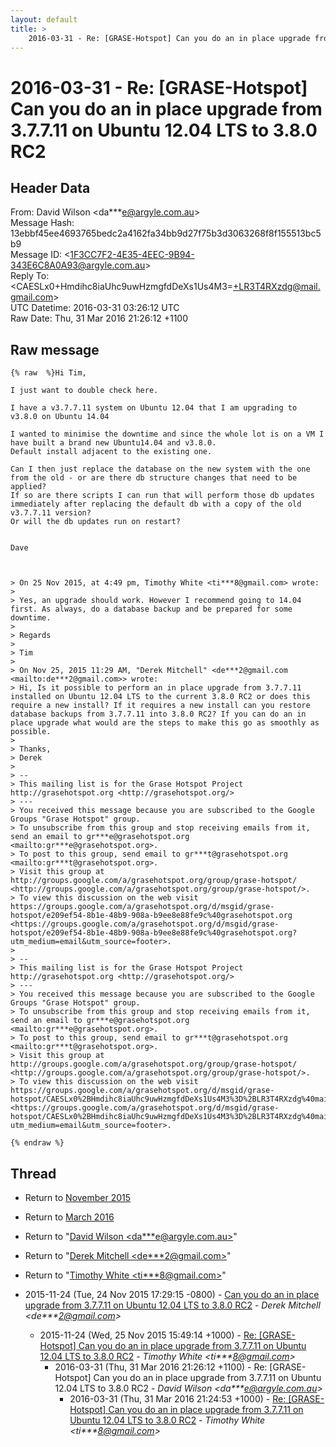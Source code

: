 ```yaml
---
layout: default
title: >
    2016-03-31 - Re: [GRASE-Hotspot] Can you do an in place upgrade from 3.7.7.11 on Ubuntu 12.04 LTS to 3.8.0 RC2
---
```


# 2016-03-31 - Re: [GRASE-Hotspot] Can you do an in place upgrade from 3.7.7.11 on Ubuntu 12.04 LTS to 3.8.0 RC2

## Header Data

From: David Wilson \<da***e@argyle.com.au\><br>
Message Hash: 13ebbf45ee4693765bedc2a4162fa34bb9d27f75b3d3063268f8f155513bc5b9<br>
Message ID: \<1F3CC7F2-4E35-4EEC-9B94-343E6C8A0A93@argyle.com.au\><br>
Reply To: \<CAESLx0+Hmdihc8iaUhc9uwHzmgfdDeXs1Us4M3=+LR3T4RXzdg@mail.gmail.com\><br>
UTC Datetime: 2016-03-31 03:26:12 UTC<br>
Raw Date: Thu, 31 Mar 2016 21:26:12 +1100<br>

## Raw message

```
{% raw  %}Hi Tim, 

I just want to double check here. 

I have a v3.7.7.11 system on Ubuntu 12.04 that I am upgrading to v3.8.0 on Ubuntu 14.04

I wanted to minimise the downtime and since the whole lot is on a VM I have built a brand new Ubuntu14.04 and v3.8.0.
Default install adjacent to the existing one. 

Can I then just replace the database on the new system with the one from the old - or are there db structure changes that need to be applied? 
If so are there scripts I can run that will perform those db updates immediately after replacing the default db with a copy of the old v3.7.7.11 version?
Or will the db updates run on restart? 


Dave 



> On 25 Nov 2015, at 4:49 pm, Timothy White <ti***8@gmail.com> wrote:
> 
> Yes, an upgrade should work. However I recommend going to 14.04 first. As always, do a database backup and be prepared for some downtime.
> 
> Regards
> 
> Tim
> 
> On Nov 25, 2015 11:29 AM, "Derek Mitchell" <de***2@gmail.com <mailto:de***2@gmail.com>> wrote:
> Hi, Is it possible to perform an in place upgrade from 3.7.7.11 installed on Ubuntu 12.04 LTS to the current 3.8.0 RC2 or does this require a new install? If it requires a new install can you restore database backups from 3.7.7.11 into 3.8.0 RC2? If you can do an in place upgrade what would are the steps to make this go as smoothly as possible. 
> 
> Thanks,
> Derek
> 
> -- 
> This mailing list is for the Grase Hotspot Project http://grasehotspot.org <http://grasehotspot.org/>
> --- 
> You received this message because you are subscribed to the Google Groups "Grase Hotspot" group.
> To unsubscribe from this group and stop receiving emails from it, send an email to gr***e@grasehotspot.org <mailto:gr***e@grasehotspot.org>.
> To post to this group, send email to gr***t@grasehotspot.org <mailto:gr***t@grasehotspot.org>.
> Visit this group at http://groups.google.com/a/grasehotspot.org/group/grase-hotspot/ <http://groups.google.com/a/grasehotspot.org/group/grase-hotspot/>.
> To view this discussion on the web visit https://groups.google.com/a/grasehotspot.org/d/msgid/grase-hotspot/e209ef54-8b1e-48b9-908a-b9ee8e88fe9c%40grasehotspot.org <https://groups.google.com/a/grasehotspot.org/d/msgid/grase-hotspot/e209ef54-8b1e-48b9-908a-b9ee8e88fe9c%40grasehotspot.org?utm_medium=email&utm_source=footer>.
> 
> -- 
> This mailing list is for the Grase Hotspot Project http://grasehotspot.org <http://grasehotspot.org/>
> --- 
> You received this message because you are subscribed to the Google Groups "Grase Hotspot" group.
> To unsubscribe from this group and stop receiving emails from it, send an email to gr***e@grasehotspot.org <mailto:gr***e@grasehotspot.org>.
> To post to this group, send email to gr***t@grasehotspot.org <mailto:gr***t@grasehotspot.org>.
> Visit this group at http://groups.google.com/a/grasehotspot.org/group/grase-hotspot/ <http://groups.google.com/a/grasehotspot.org/group/grase-hotspot/>.
> To view this discussion on the web visit https://groups.google.com/a/grasehotspot.org/d/msgid/grase-hotspot/CAESLx0%2BHmdihc8iaUhc9uwHzmgfdDeXs1Us4M3%3D%2BLR3T4RXzdg%40mail.gmail.com <https://groups.google.com/a/grasehotspot.org/d/msgid/grase-hotspot/CAESLx0%2BHmdihc8iaUhc9uwHzmgfdDeXs1Us4M3%3D%2BLR3T4RXzdg%40mail.gmail.com?utm_medium=email&utm_source=footer>.

{% endraw %}
```

## Thread

+ Return to [November 2015](/archive/2015/11)
+ Return to [March 2016](/archive/2016/03)

+ Return to "[David Wilson <da***e<span>@</span>argyle.com.au>](/authors/da___e_at_argyle_com_au)"
+ Return to "[Derek Mitchell <de***2<span>@</span>gmail.com>](/authors/de___2_at_gmail_com)"
+ Return to "[Timothy White <ti***8<span>@</span>gmail.com>](/authors/ti___8_at_gmail_com)"

+ 2015-11-24 (Tue, 24 Nov 2015 17:29:15 -0800) - [Can you do an in place upgrade from 3.7.7.11 on Ubuntu 12.04 LTS to 3.8.0 RC2](/archive/2015/11/24d82347fc7961c82e63826b1e784af06851655cbe01bfeb22680a355596a440) - _Derek Mitchell \<de***2@gmail.com\>_
  + 2015-11-24 (Wed, 25 Nov 2015 15:49:14 +1000) - [Re: [GRASE-Hotspot] Can you do an in place upgrade from 3.7.7.11 on Ubuntu 12.04 LTS to 3.8.0 RC2](/archive/2015/11/d580afcf9fefe21ab55e50400e0757944eb3cae13af682fe96c6f3a342a29f0f) - _Timothy White \<ti***8@gmail.com\>_
    + 2016-03-31 (Thu, 31 Mar 2016 21:26:12 +1100) - Re: [GRASE-Hotspot] Can you do an in place upgrade from 3.7.7.11 on Ubuntu 12.04 LTS to 3.8.0 RC2 - _David Wilson \<da***e@argyle.com.au\>_
      + 2016-03-31 (Thu, 31 Mar 2016 21:24:53 +1000) - [Re: [GRASE-Hotspot] Can you do an in place upgrade from 3.7.7.11 on Ubuntu 12.04 LTS to 3.8.0 RC2](/archive/2016/03/624731b6b060d31e4e6063dddc97dd2dac3c03ccac4a44483ae29f0e26a7bea8) - _Timothy White \<ti***8@gmail.com\>_

